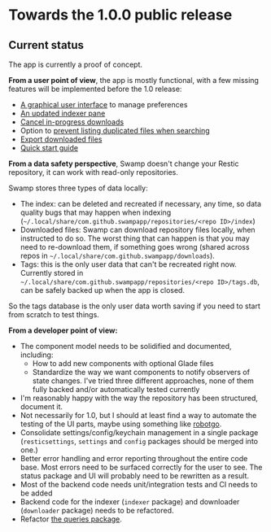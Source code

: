 # Towards the 1.0.0 public release

## Current status

The app is currently a proof of concept.

**From a user point of view**, the app is mostly functional, with a few missing features will be implemented before the 1.0 release:

* [A graphical user interface](https://github.com/swampapp/swamp/issues/1) to manage preferences
* [An updated indexer pane](https://github.com/swampapp/swamp/issues/2)
* [Cancel in-progress downloads](https://github.com/swampapp/swamp/issues/3)
* Option to [prevent listing duplicated files when searching](https://github.com/swampapp/swamp/issues/4)
* [Export downloaded files](https://github.com/swampapp/swamp/issues/5)
* [Quick start guide](https://github.com/swampapp/swamp/issues/6)

**From a data safety perspective**, Swamp doesn't change your Restic repository, it can work with read-only repositories.

Swamp stores three types of data locally:

* The index: can be deleted and recreated if necessary, any time, so data quality bugs that may happen when indexing (`~/.local/share/com.github.swampapp/repositories/<repo ID>/index`)
* Downloaded files: Swamp can download repository files locally, when instructed to do so. The worst thing that can happen is that you may need to re-download them, if something goes wrong (shared across repos in `~/.local/share/com.github.swampapp/downloads`).
* Tags: this is the only user data that can't be recreated right now. Currently stored in `~/.local/share/com.github.swampapp/repositories/<repo ID>/tags.db`, can be safely backed up when the app is closed.

So the tags database is the only user data worth saving if you need to start from scratch to test things.

**From a developer point of view:**

* The component model needs to be solidified and documented, including:
  * How to add new components with optional Glade files
  * Standardize the way we want components to notify observers of state changes. I've tried three different approaches, none of them fully backed and/or automatically tested currently
* I'm reasonably happy with the way the repository has been structured, document it.
* Not necessarily for 1.0, but I should at least find a way to automate the testing of the UI parts, maybe using something like [robotgo](https://github.com/go-vgo/robotgo).
* Consolidate settings/config/keychain management in a single package (`resticsettings`, `settings` and `config` packages should be merged into one.)
* Better error handling and error reporting throughout the entire code base. Most errors need to be surfaced correctly for the user to see. The status package and UI will probably need to be rewritten as a result.
* Most of the backend code needs unit/integration tests and CI needs to be added
* Backend code for the indexer (`indexer` package) and downloader (`downloader` package) needs to be refactored.
* Refactor [the queries package](https://github.com/swampapp/swamp/issues/7).
